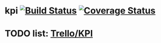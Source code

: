 # kpi [![Build Status](https://travis-ci.org/ILkrAzy/kpi.svg?branch=master)](https://travis-ci.org/ILkrAzy/kpi) [![Coverage Status](https://coveralls.io/repos/github/ILkrAzy/kpi/badge.svg?branch=master)](https://coveralls.io/github/ILkrAzy/kpi?branch=master)

# TODO list: [Trello/KPI](https://trello.com/b/EYzWFKdG/kpi)
